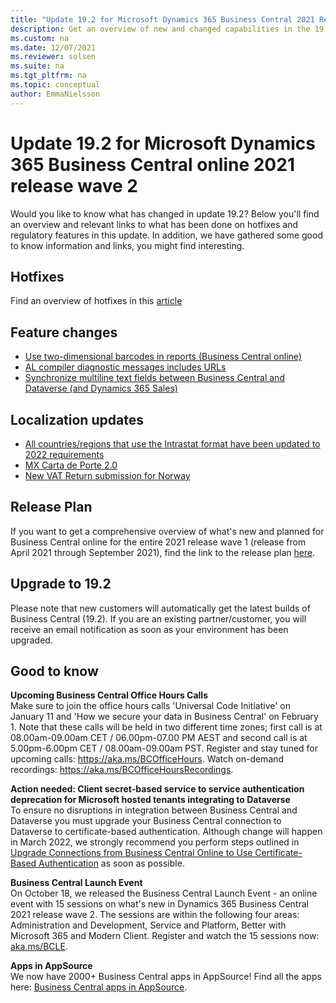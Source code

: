 ```yaml
---
title: "Update 19.2 for Microsoft Dynamics 365 Business Central 2021 Release Wave 2"
description: Get an overview of new and changed capabilities in the 19.2 update of Business Central online, which is part of 2021 release wave 2.
ms.custom: na
ms.date: 12/07/2021
ms.reviewer: solsen
ms.suite: na
ms.tgt_pltfrm: na
ms.topic: conceptual
author: EmmaNielsson
---
```


# Update 19.2 for Microsoft Dynamics 365 Business Central online 2021 release wave 2

Would you like to know what has changed in update 19.2? Below you'll find an overview and relevant links to what has been done on hotfixes and regulatory features in this update. In addition, we have gathered some good to know information and links, you might find interesting.

## Hotfixes

Find an overview of hotfixes in this [article](https://support.microsoft.com/help/5009178)

## Feature changes
- [Use two-dimensional barcodes in reports (Business Central online)](/dynamics365-release-plan/2021wave2/smb/dynamics365-business-central/use-two-dimensional-barcodes-reports-business-central-online)
- [AL compiler diagnostic messages includes URLs](/dynamics365-release-plan/2021wave2/smb/dynamics365-business-central/al-compiler-diagnostic-messages-includes-urls)
- [Synchronize multiline text fields between Business Central and Dataverse (and Dynamics 365 Sales)](/dynamics365-release-plan/2021wave2/smb/dynamics365-business-central/planned-features)

## Localization updates
- [All countries/regions that use the Intrastat format have been updated to 2022 requirements](/dynamics365/business-central/finance-how-setup-report-intrastat)
-  [MX Carta de Porte 2.0](/dynamics365/business-central/localfunctionality/mexico/packing-slips-transfer-orders)
- [New VAT Return submission for Norway](/dynamics365/business-central/localfunctionality/norway/norwegian-vat-reporting)

## Release Plan

If you want to get a comprehensive overview of what's new and planned for Business Central online for the entire 2021 release wave 1 (release from April 2021 through September 2021), find the link to the release plan [here](/dynamics365-release-plan/2021wave2/smb/dynamics365-business-central/planned-features).

## Upgrade to 19.2

Please note that new customers will automatically get the latest builds of Business Central (19.2). If you are an existing partner/customer, you will receive an email notification as soon as your environment has been upgraded.

## Good to know

**Upcoming Business Central Office Hours Calls**  
Make sure to join the office hours calls 'Universal Code Initiative' on January 11 and 'How we secure your data in Business Central' on February 1. Note that these calls will be held in two different time zones; first call is at 08.00am-09.00am CET / 06.00pm-07.00 PM AEST and second call is at 5.00pm-6.00pm CET / 08.00am-09.00am PST. Register and stay tuned for upcoming calls: https://aka.ms/BCOfficeHours. Watch on-demand recordings: https://aka.ms/BCOfficeHoursRecordings. 

**Action needed: Client secret-based service to service authentication deprecation for Microsoft hosted tenants integrating to Dataverse**  
To ensure no disruptions in integration between Business Central and Dataverse you must upgrade your Business Central connection to Dataverse to certificate-based authentication. 
Although change will happen in March 2022, we strongly recommend you perform steps outlined in [Upgrade Connections from Business Central Online to Use Certificate-Based Authentication](/dynamics365/business-central/admin-how-to-set-up-a-dynamics-crm-connection#upgrade-connections-from-business-central-online-to-use-certificate-based-authentication) as soon as possible.

**Business Central Launch Event**  
On October 18, we released the Business Central Launch Event - an online event with 15 sessions on what's new in Dynamics 365 Business Central 2021 release wave 2. The sessions are within the following four areas: Administration and Development, Service and Platform, Better with Microsoft 365 and Modern Client. Register and watch the 15 sessions now: [aka.ms/BCLE](https://aka.ms/BCLE).

**Apps in AppSource**  
We now have 2000+ Business Central apps in AppSource! Find all the apps here: [Business Central apps in AppSource](https://appsource.microsoft.com/en-us/marketplace/apps?page=1&product=dynamics-365-business-central).